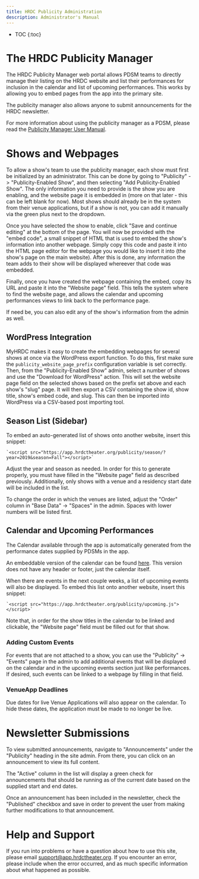 ```yaml
---
title: HRDC Publicity Administration
description: Administrator's Manual
---
```


* TOC
{:toc}

# The HRDC Publicity Manager

The HRDC Publicity Manager web portal allows PDSM teams to directly manage their
listing on the HRDC website and list their performances for inclusion in the
calendar and list of upcoming performances. This works by allowing you to embed
pages from the app into the primary site.

The publicity manager also allows anyone to submit announcements for the HRDC
newsletter.

For more information about using the publicity manager as a PDSM, please read
the [Publicity Manager User Manual](publicity.html).

# Shows and Webpages

To allow a show's team to use the publicity manager, each show must first be
initialized by an administrator. This can be done by going to "Publicity" ->
"Publicity-Enabled Show", and then selecting "Add Publicity-Enabled Show". The
only information you need to provide is the show you are enabling, and the
website page it is embedded in (more on that later - this can be left blank for
now). Most shows should already be in the system from their venue applications,
but if a show is not, you can add it manually via the green plus next to the
dropdown.

Once you have selected the show to enable, click "Save and continue editing" at
the bottom of the page. You will now be provided with the "embed code", a small
snippet of HTML that is used to embed the show's information into another
webpage. Simply copy this code and paste it into the HTML page editor for the
webpage you would like to insert it into (the show's page on the main website).
After this is done, any information the team adds to their show will be
displayed whereever that code was embedded.

Finally, once you have created the webpage containing the embed, copy its URL
and paste it into the "Website page" field. This tells the system where to find
the website page, and allows the calendar and upcoming performances views to
link back to the performance page.

If need be, you can also edit any of the show's information from the admin as
well.

## WordPress Integration

MyHRDC makes it easy to create the embedding webpages for several shows at once
via the WordPress export function. To do this, first make sure the
`publicity_website_page_prefix` configuration variable is set correctly. Then,
from the "Publicity-Enabled Show" admin, select a number of shows and use the
"Download for WordPress" action. This will set the website page field on the
selected shows based on the prefix set above and each show's "slug" page. It
will then export a CSV containing the show id, show title, show's embed code,
and slug. This can then be imported into WordPress via a CSV-based post
importing tool.

## Season List (Sidebar)

To embed an auto-generated list of shows onto another website, insert this
snippet:

	`<script src="https://app.hrdctheater.org/publicity/season/?year=2019&season=Fall"></script>`

Adjust the year and season as needed. In order for this to generate properly,
you must have filled in the "Website page" field as described previously.
Additionally, only shows with a venue and a residency start date will be
included in the list.

To change the order in which the venues are listed, adjust the "Order" column
in "Base Data" -> "Spaces" in the admin. Spaces with lower numbers will be
listed first.

## Calendar and Upcoming Performances

The Calendar available through the app is automatically generated from the
performance dates supplied by PDSMs in the app.

An embeddable version of the calendar can be found [here](https://app.hrdctheater.org/publicity/calendar/?embed=1).
This version does not have any header or footer, just the calendar itself.

When there are events in the next couple weeks, a list of upcoming
events will also be displayed. To embed this list onto another website,
insert this snippet:

	`<script src="https://app.hrdctheater.org/publicity/upcoming.js"></script>`


Note that, in order for the show titles in the calendar to be linked and
clickable, the "Website page" field must be filled out for that show.

### Adding Custom Events

For events that are not attached to a show, you can use the "Publicity" ->
"Events" page in the admin to add additional events that will be displayed on
the calendar and in the upcoming events section just like performances. If
desired, such events can be linked to a webpage by filling in that field.

### VenueApp Deadlines

Due dates for live Venue Applications will also appear on the calendar. To hide
these dates, the application must be made to no longer be live.

# Newsletter Submissions

To view submitted announcements, navigate to "Announcements" under the
"Publicity" heading in the site admin. From there, you can click on an
announcement to view its full content.

The "Active" column in the list will display a green check for announcements
that should be running as of the current date based on the supplied start and
end dates.

Once an announcement has been included in the newsletter, check the "Published"
checkbox and save in order to prevent the user from making further modifications
to that announcement.

# Help and Support

If you run into problems or have a question about how to use this site, please
email [support@app.hrdctheater.org](mailto:support@app.hrdctheater.org). If you
encounter an error, please include when the error occurred, and as much
specific information about what happened as possible.
